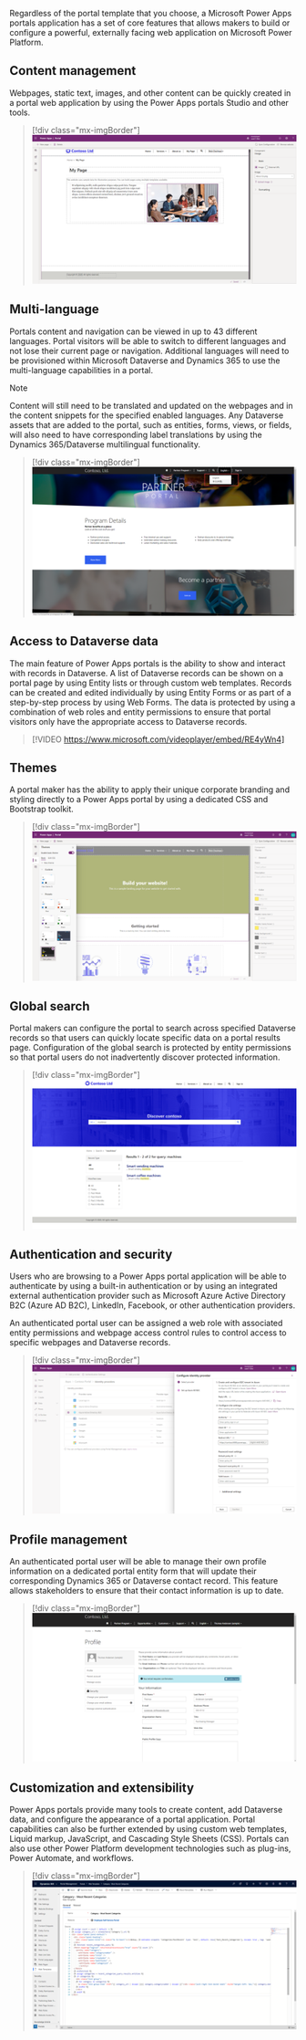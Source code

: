 Regardless of the portal template that you choose, a Microsoft Power Apps portals application has a set of core features that allows makers to build or configure a powerful, externally facing web application on Microsoft Power Platform. 

## Content management

Webpages, static text, images, and other content can be quickly created in a portal web application by using the Power Apps portals Studio and other tools.  

> [!div class="mx-imgBorder"]
> [![portal web application](../media/1-content-management.png)](../media/1-content-management.png#lightbox)

## Multi-language

Portals content and navigation can be viewed in up to 43 different languages. Portal visitors will be able to switch to different languages and not lose their current page or navigation. Additional languages will need to be provisioned within Microsoft Dataverse and Dynamics 365 to use the multi-language capabilities in a portal.

> [!NOTE] 
> Content will still need to be translated and updated on the webpages and in the content snippets for the specified enabled languages. Any Dataverse assets that are added to the portal, such as entities, forms, views, or fields, will also need to have corresponding label translations by using the Dynamics 365/Dataverse multilingual functionality.

> [!div class="mx-imgBorder"]
> [![switch language in Portals](../media/1-multi-language-portals.png)](../media/1-multi-language-portals.png#lightbox)

## Access to Dataverse data

The main feature of Power Apps portals is the ability to show and interact with records in Dataverse. A list of Dataverse records can be shown on a portal page by using Entity lists or through custom web templates. Records can be created and edited individually by using Entity Forms or as part of a step-by-step process by using Web Forms. The data is protected by using a combination of web roles and entity permissions to ensure that portal visitors only have the appropriate access to Dataverse records.

> [!VIDEO https://www.microsoft.com/videoplayer/embed/RE4yWn4]

## Themes

A portal maker has the ability to apply their unique corporate branding and styling directly to a Power Apps portal by using a dedicated CSS and Bootstrap toolkit.

> [!div class="mx-imgBorder"]
> [![customize Portals theme](../media/1-custom-theme.png)](../media/1-custom-theme.png#lightbox)

## Global search

Portal makers can configure the portal to search across specified Dataverse records so that users can quickly locate specific data on a portal results page.  Configuration of the global search is protected by entity permissions so that portal users do not inadvertently discover protected information.

> [!div class="mx-imgBorder"]
> [![search across specified Dataverse records](../media/1-global-search.png)](../media/1-global-search.png#lightbox)

## Authentication and security

Users who are browsing to a Power Apps portal application will be able to authenticate by using a built-in authentication or by using an integrated external authentication provider such as Microsoft Azure Active Directory B2C (Azure AD B2C), LinkedIn, Facebook, or other authentication providers.

An authenticated portal user can be assigned a web role with associated entity permissions and webpage access control rules to control access to specific webpages and Dataverse records.

> [!div class="mx-imgBorder"]
> [![configure identity provider](../media/1-configure-identity-provider.png)](../media/1-configure-identity-provider.png#lightbox)

## Profile management

An authenticated portal user will be able to manage their own profile information on a dedicated portal entity form that will update their corresponding Dynamics 365 or Dataverse contact record. This feature allows stakeholders to ensure that their contact information is up to date.

> [!div class="mx-imgBorder"]
> [![Profile Management](../media/1-profile-management.png)](../media/1-profile-management.png#lightbox)

## Customization and extensibility

Power Apps portals provide many tools to create content, add Dataverse data, and configure the appearance of a portal application. Portal capabilities can also be further extended by using custom web templates, Liquid markup, JavaScript, and Cascading Style Sheets (CSS). Portals can also use other Power Platform development technologies such as plug-ins, Power Automate, and workflows.

> [!div class="mx-imgBorder"]
> [![web template](../media/1-web-template.png)](../media/1-web-template.png#lightbox)

